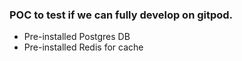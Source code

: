 ### POC to test if we can fully develop on gitpod.

* Pre-installed Postgres DB
* Pre-installed Redis for cache

